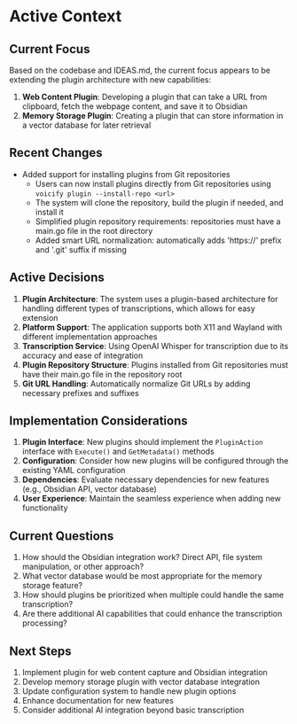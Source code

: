 # Active Context

## Current Focus
Based on the codebase and IDEAS.md, the current focus appears to be extending the plugin architecture with new capabilities:

1. **Web Content Plugin**: Developing a plugin that can take a URL from clipboard, fetch the webpage content, and save it to Obsidian
2. **Memory Storage Plugin**: Creating a plugin that can store information in a vector database for later retrieval

## Recent Changes
- Added support for installing plugins from Git repositories
  - Users can now install plugins directly from Git repositories using `voicify plugin --install-repo <url>`
  - The system will clone the repository, build the plugin if needed, and install it
  - Simplified plugin repository requirements: repositories must have a main.go file in the root directory
  - Added smart URL normalization: automatically adds 'https://' prefix and '.git' suffix if missing

## Active Decisions
1. **Plugin Architecture**: The system uses a plugin-based architecture for handling different types of transcriptions, which allows for easy extension
2. **Platform Support**: The application supports both X11 and Wayland with different implementation approaches
3. **Transcription Service**: Using OpenAI Whisper for transcription due to its accuracy and ease of integration
4. **Plugin Repository Structure**: Plugins installed from Git repositories must have their main.go file in the repository root
5. **Git URL Handling**: Automatically normalize Git URLs by adding necessary prefixes and suffixes

## Implementation Considerations
1. **Plugin Interface**: New plugins should implement the `PluginAction` interface with `Execute()` and `GetMetadata()` methods
2. **Configuration**: Consider how new plugins will be configured through the existing YAML configuration
3. **Dependencies**: Evaluate necessary dependencies for new features (e.g., Obsidian API, vector database)
4. **User Experience**: Maintain the seamless experience when adding new functionality

## Current Questions
1. How should the Obsidian integration work? Direct API, file system manipulation, or other approach?
2. What vector database would be most appropriate for the memory storage feature?
3. How should plugins be prioritized when multiple could handle the same transcription?
4. Are there additional AI capabilities that could enhance the transcription processing?

## Next Steps
1. Implement plugin for web content capture and Obsidian integration
2. Develop memory storage plugin with vector database integration
3. Update configuration system to handle new plugin options
4. Enhance documentation for new features
5. Consider additional AI integration beyond basic transcription
